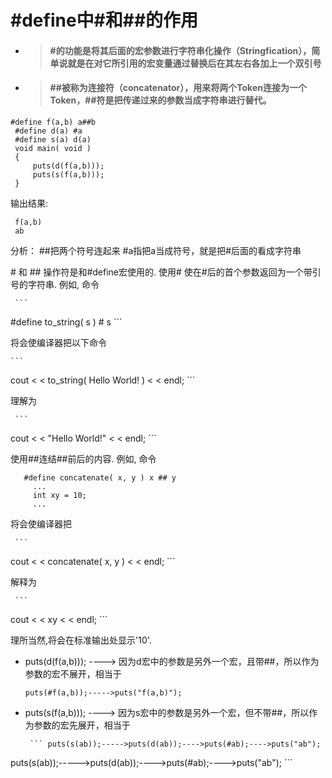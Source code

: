 # #define中#和##的作用

* > #### #的功能是将其后面的宏参数进行字符串化操作（Stringfication），简单说就是在对它所引用的宏变量通过替换后在其左右各加上一个双引号
* > #### ##被称为连接符（concatenator），用来将两个Token连接为一个Token，##符是把传递过来的参数当成字符串进行替代。

```
#define f(a,b) a##b 
 #define d(a) #a 
 #define s(a) d(a) 
 void main( void ) 
 { 
     puts(d(f(a,b))); 
     puts(s(f(a,b))); 
 } 
```

 输出结果: 

```
 f(a,b) 
 ab
```

 分析：  ##把两个符号连起来 
     #a指把a当成符号，就是把#后面的看成字符串

 \# 和 ## 操作符是和#define宏使用的. 使用# 使在#后的首个参数返回为一个带引号的字符串. 例如, 命令 

     ```
#define to_string( s ) # s 
     ```

 将会使编译器把以下命令 

    ```
 cout < < to_string( Hello World! ) < < endl; 
    ```

 理解为 

     ```
cout < < "Hello World!" < < endl; 
     ```

 使用##连结##前后的内容. 例如, 命令 

```
   #define concatenate( x, y ) x ## y 
     ... 
     int xy = 10; 
     ... 
```

 将会使编译器把 

     ```
cout < < concatenate( x, y ) < < endl; 
     ```

 解释为 

     ``` 
cout < < xy < < endl; 
     ```

 理所当然,将会在标准输出处显示'10'.

  

* puts(d(f(a,b)));  ----> 因为d宏中的参数是另外一个宏，且带##，所以作为参数的宏不展开，相当于 

    ``` 
    puts(#f(a,b));----->puts("f(a,b)");  
    ```

* puts(s(f(a,b))); ----> 因为s宏中的参数是另外一个宏，但不带##，所以作为参数的宏先展开，相当于 

       ``` puts(s(ab));----->puts(d(ab));---->puts(#ab);---->puts("ab");
puts(s(ab));----->puts(d(ab));---->puts(#ab);---->puts("ab");
       ```



  